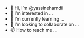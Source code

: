 - 👋 Hi, I’m @yassinehamdii
- 👀 I’m interested in ...
- 🌱 I’m currently learning ...
- 💞️ I’m looking to collaborate on ...
- 📫 How to reach me ...

<!---
yassinehamdii/yassinehamdii is a ✨ special ✨ repository because its `README.md` (this file) appears on your GitHub profile.
You can click the Preview link to take a look at your changes.
--->
